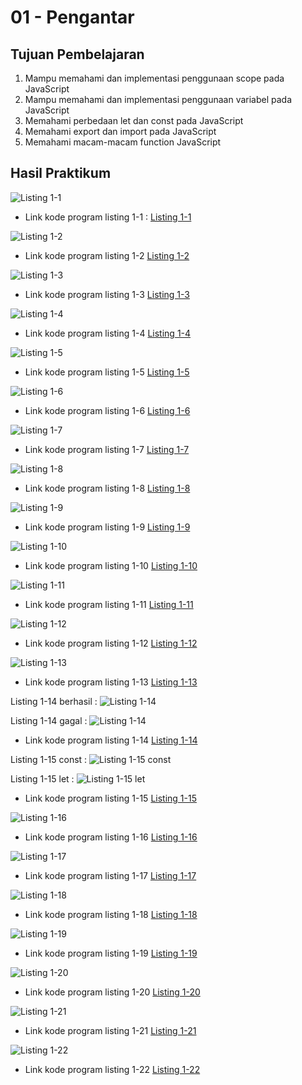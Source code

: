 # 01 - Pengantar

## Tujuan Pembelajaran

1. Mampu memahami dan implementasi penggunaan scope pada JavaScript
2. Mampu memahami dan implementasi penggunaan variabel pada JavaScript
3. Memahami perbedaan let dan const pada JavaScript
4. Memahami export dan import pada JavaScript
5. Memahami macam-macam function JavaScript

## Hasil Praktikum


![Listing 1-1](img/listing1-1.png)

- Link kode program listing 1-1 : 
  [Listing 1-1](../../src/01_pengantar/listing1-1.js)



![Listing 1-2](img/listing1-2.png)

- Link kode program listing 1-2
  [Listing 1-2](../../src/01_pengantar/listing1-2.js)


![Listing 1-3](img/listing1-3.png)

- Link kode program listing 1-3
  [Listing 1-3](../../src/01_pengantar/listing1-3.js)


![Listing 1-4](img/listing1-4.png)

- Link kode program listing 1-4
  [Listing 1-4](../../src/01_pengantar/listing1-4.js)


![Listing 1-5](img/listing1-5.png)

- Link kode program listing 1-5
  [Listing 1-5](../../src/01_pengantar/listing1-5.js)


![Listing 1-6](img/listing1-6.png)

- Link kode program listing 1-6
  [Listing 1-6](../../src/01_pengantar/listing1-6.js)


![Listing 1-7](img/listing1-7.png)

- Link kode program listing 1-7
  [Listing 1-7](../../src/01_pengantar/listing1-7.js)


![Listing 1-8](img/listing1-8.png)

- Link kode program listing 1-8
  [Listing 1-8](../../src/01_pengantar/listing1-8.js)


![Listing 1-9](img/listing1-9.png)

- Link kode program listing 1-9
  [Listing 1-9](../../src/01_pengantar/listing1-9.js)


![Listing 1-10](img/listing1-10.png)

- Link kode program listing 1-10
  [Listing 1-10](../../src/01_pengantar/listing1-10.js)


![Listing 1-11](img/listing1-11.png)

- Link kode program listing 1-11
  [Listing 1-11](../../src/01_pengantar/listing1-11.js)


![Listing 1-12](img/listing1-12.png)

- Link kode program listing 1-12
  [Listing 1-12](../../src/01_pengantar/listing1-12.js)


![Listing 1-13](img/listing1-13.png)

- Link kode program listing 1-13
  [Listing 1-13](../../src/01_pengantar/listing1-13.js)

Listing 1-14 berhasil :
![Listing 1-14](img/listing1-14-berhasil.png)

Listing 1-14 gagal :
![Listing 1-14](img/listing1-14-gagal.png)

- Link kode program listing 1-14
  [Listing 1-14](../../src/01_pengantar/listing1-14.js)



Listing 1-15 const :
![Listing 1-15 const](img/listing1-15-const.png)

Listing 1-15 let :
![Listing 1-15 let](img/listing1-15-let.png)

- Link kode program listing 1-15
  [Listing 1-15](../../src/01_pengantar/listing1-15.js)


![Listing 1-16](img/listing1-16-localhost.png)

- Link kode program listing 1-16
  [Listing 1-16](../../src/01_pengantar/listing1-16.js)


![Listing 1-17](img/listing1-17-localhost.png)

- Link kode program listing 1-17
  [Listing 1-17](../../src/01_pengantar/listing1-17.js)


![Listing 1-18](img/listing1-18.png)

- Link kode program listing 1-18
  [Listing 1-18](../../src/01_pengantar/listing1-18.js)


![Listing 1-19](img/listing1-19.png)

- Link kode program listing 1-19
  [Listing 1-19](../../src/01_pengantar/listing1-19.js)


![Listing 1-20](img/listing1-20.png)

- Link kode program listing 1-20
  [Listing 1-20](../../src/01_pengantar/listing1-20.js)


![Listing 1-21](img/listing1-21.png)

- Link kode program listing 1-21
  [Listing 1-21](../../src/01_pengantar/listing1-21.js)


![Listing 1-22](img/listing1-22.png)

- Link kode program listing 1-22
  [Listing 1-22](../../src/01_pengantar/listing1-22.js)